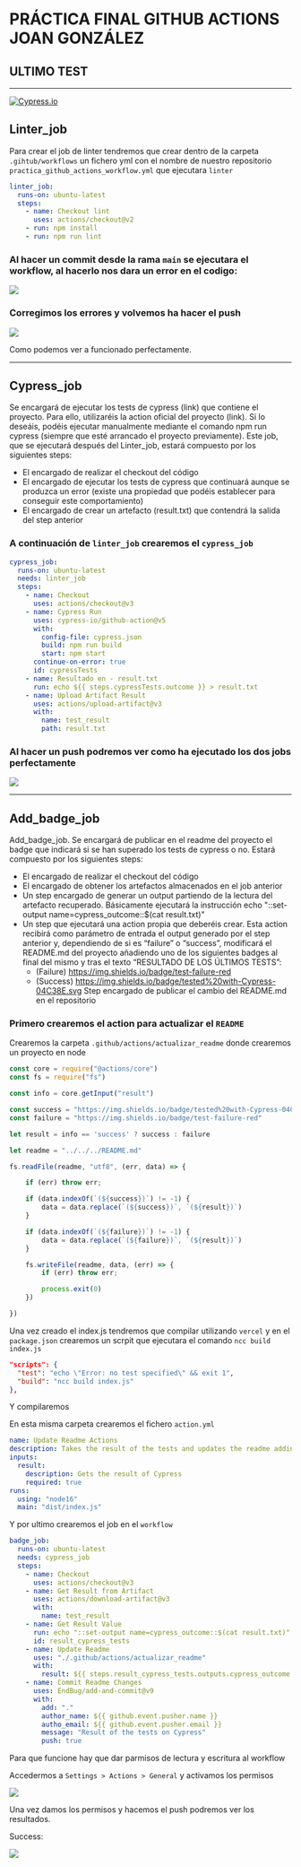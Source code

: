 # PRÁCTICA FINAL GITHUB ACTIONS JOAN GONZÁLEZ

## ULTIMO TEST

<hr>

[![Cypress.io](https://img.shields.io/badge/tested%20with-Cypress-04C38E.svg)](https://www.cypress.io/)

## Linter_job

Para crear el job de linter tendremos que crear dentro de la carpeta `.gihtub/workflows` un fichero yml con el nombre de nuestro repositorio `practica_github_actions_workflow.yml` que ejecutara `linter` 

````yml
linter_job:
  runs-on: ubuntu-latest
  steps:
    - name: Checkout lint
      uses: actions/checkout@v2
    - run: npm install
    - run: npm run lint
````

### Al hacer un commit desde la rama `main` se ejecutara el workflow, al hacerlo nos dara un error en el codigo:

<img src='readme_assets/error_linter.png' />

### Corregimos los errores y volvemos ha hacer el push

<img src='readme_assets/correccion_linter.png' />

Como podemos ver a funcionado perfectamente.

<hr>

## Cypress_job

Se encargará de ejecutar los tests de cypress (link) que contiene el proyecto. Para ello, utilizaréis la action oficial del proyecto (link). Si lo deseáis, podéis ejecutar manualmente mediante el comando npm run cypress (siempre que esté arrancado el proyecto previamente). Este job, que se ejecutará después del Linter_job, estará compuesto por los siguientes steps:
 - El encargado de realizar el checkout del código
 - El encargado de ejecutar los tests de cypress que continuará aunque se produzca un error (existe una propiedad que podéis establecer para conseguir este comportamiento)
 - El encargado de crear un artefacto (result.txt) que contendrá la salida del step anterior

### A continuación de `linter_job` crearemos el `cypress_job`

````yml
cypress_job:
  runs-on: ubuntu-latest
  needs: linter_job
  steps:
    - name: Checkout 
      uses: actions/checkout@v3
    - name: Cypress Run
      uses: cypress-io/github-action@v5
      with:
        config-file: cypress.json
        build: npm run build
        start: npm start
      continue-on-error: true
      id: cypressTests
    - name: Resultado en - result.txt
      run: echo ${{ steps.cypressTests.outcome }} > result.txt
    - name: Upload Artifact Result
      uses: actions/upload-artifact@v3
      with:
        name: test_result
        path: result.txt
````

### Al hacer un push podremos ver como ha ejecutado los dos jobs perfectamente

<img src='readme_assets/cypress_job.png' />

<hr>

## Add_badge_job

Add_badge_job. Se encargará de publicar en el readme del proyecto el badge que indicará si se han superado los tests de cypress o no. Estará compuesto por los siguientes steps:
 - El encargado de realizar el checkout del código
 - El encargado de obtener los artefactos almacenados en el job anterior
 - Un step encargado de generar un output partiendo de la lectura del artefacto recuperado. Básicamente ejecutará la instrucción echo "::set-output name=cypress_outcome::$(cat result.txt)"
 - Un step que ejecutará una action propia que deberéis crear. Esta action recibirá como parámetro de entrada el output generado por el step anterior y, dependiendo de si es “failure” o “success”, modificará el README.md del proyecto añadiendo uno de los siguientes badges al final del mismo y tras el texto “RESULTADO DE LOS ÚLTIMOS TESTS”:
    - (Failure) https://img.shields.io/badge/test-failure-red
    - (Success) https://img.shields.io/badge/tested%20with-Cypress-04C38E.svg
Step encargado de publicar el cambio del README.md en el repositorio

### Primero crearemos el action para actualizar el `README`

Crearemos la carpeta `.github/actions/actualizar_readme` donde crearemos un proyecto en node 

````js
const core = require("@actions/core")
const fs = require("fs")

const info = core.getInput("result")

const success = "https://img.shields.io/badge/tested%20with-Cypress-04C38E.svg"
const failure = "https://img.shields.io/badge/test-failure-red"

let result = info == 'success' ? success : failure

let readme = "../../../README.md"

fs.readFile(readme, "utf8", (err, data) => {

    if (err) throw err;

    if (data.indexOf(`(${success})`) != -1) {
        data = data.replace(`(${success})`, `(${result})`)
    }

    if (data.indexOf(`(${failure})`) != -1) {
        data = data.replace(`(${failure})`, `(${result})`)
    }

    fs.writeFile(readme, data, (err) => {
        if (err) throw err;

        process.exit(0)
    })

})
````

Una vez creado el index.js tendremos que compilar utilizando `vercel` y en el `package.json` crearemos un scrpit que ejecutara el comando `ncc build index.js`

````json
"scripts": {
  "test": "echo \"Error: no test specified\" && exit 1",
  "build": "ncc build index.js"
},
````

Y compilaremos

En esta misma carpeta crearemos el fichero `action.yml`

````yml
name: Update Readme Actions
description: Takes the result of the tests and updates the readme adding an badge
inputs:
  result:
    description: Gets the result of Cypress
    required: true
runs:
  using: "node16"
  main: "dist/index.js"
````
Y por ultimo crearemos el job en el `workflow`

````yml
badge_job:
  runs-on: ubuntu-latest
  needs: cypress_job
  steps:
    - name: Checkout
      uses: actions/checkout@v3
    - name: Get Result from Artifact
      uses: actions/download-artifact@v3
      with:
        name: test_result
    - name: Get Result Value
      run: echo "::set-output name=cypress_outcome::$(cat result.txt)"
      id: result_cypress_tests
    - name: Update Readme
      uses: "./.github/actions/actualizar_readme"
      with:
        result: ${{ steps.result_cypress_tests.outputs.cypress_outcome }}
    - name: Commit Readme Changes
      uses: EndBug/add-and-commit@v9
      with:
        add: "."
        author_name: ${{ github.event.pusher.name }}
        autho_email: ${{ github.event.pusher.email }}
        message: "Result of the tests on Cypress"
        push: true
````

Para que funcione hay que dar parmisos de lectura y escritura al workflow

Accedermos a `Settings > Actions > General` y activamos los permisos

<img src='readme_assets/permisos_workflow.png' />

Una vez damos los permisos y hacemos el push podremos ver los resultados.

Success:

<img src='readme_assets/test_succes.png' />
